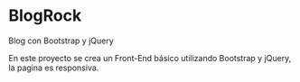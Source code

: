 # BlogRock
Blog con Bootstrap y jQuery 

En este proyecto se crea un Front-End básico utilizando Bootstrap y jQuery, la pagina es responsiva.
